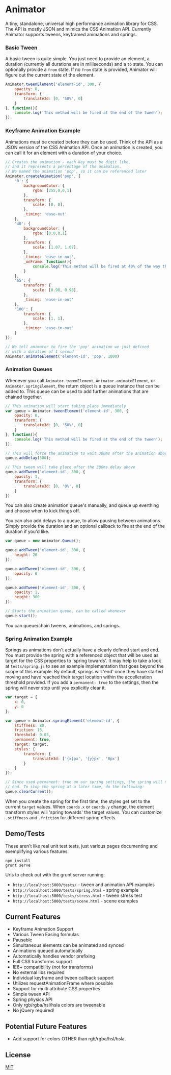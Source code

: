 # Animator

A tiny, standalone, universal high performance animation library for CSS.  The API is
mostly JSON and mimics the CSS Animation API.  Currently Animator supports
tweens, keyframed animations and springs.

### Basic Tween

A basic tween is quite simple.  You just need to provide an element, a duration
(currently all durations are in milliseconds) and a `to` state.  You can
optionally provide a `from` state.  If no `from` state is provided, Animator
will figure out the current state of the element.

```js
Animator.tweenElement('element-id', 300, {
    opacity: 0,
    transform: {
        translate3d: [0, '50%', 0]
    }
}, function(){
    console.log('This method will be fired at the end of the tween');
});
```

### Keyframe Animation Example

Animations must be created before they can be used.  Think of the API as a JSON
version of the CSS Animation API.  Once an animation is created, you can call it
for an element with a duration of your choice.

```js
// Creates the animation - each key must be digit like,
// and it represents a percentage of the animation.
// We named the animation 'pop', so it can be referenced later
Animator.createAnimation('pop', {
    '0': {
        backgroundColor: {
            rgba: [255,0,0,1]
        },
        transform: {
            scale: [0, 0],
        },
        _timing: 'ease-out'
    },
    '40': {
        backgroundColor: {
            rgba: [0,0,0,1]
        },
        transform: {
            scale: [1.07, 1.07],
        },
        _timing: 'ease-in-out',
        _onFrame: function(){
            console.log('This method will be fired at 40% of the way through the animation');
        }
    },
    '65': {
        transform: {
            scale: [0.98, 0.98],
        },
        _timing: 'ease-in-out'
    },
    '100': {
        transform: {
            scale: [1, 1],
        },
        _timing: 'ease-in-out'
    }
});

// We tell animator to fire the 'pop' animation we just defined
// with a duration of 1 second
Animator.animateElement('element-id', 'pop', 1000)
```


### Animation Queues

Whenever you call `Animator.tweenElement`, `Animator.animateElement`, or
`Animator.springElement`, the return object is a queue instance that can be
added to.  This queue can be used to add further animations that are chained
together.

```js
// This animation will start taking place immediately
var queue = Animator.tweenElement('element-id', 300, {
    opacity: 0,
    transform: {
        translate3d: [0, '50%', 0]
    }
}, function(){
    console.log('This method will be fired at the end of the tween');
});

// This will force the animation to wait 300ms after the animation above
queue.addDelay(300);

// This tween will take place after the 300ms delay above
queue.addTween('element-id', 300, {
    opacity: 1,
    transform: {
        translate3d: [0, '0%', 0]
    }
})
```

You can also create animation queue's manually, and queue up everthing and
choose when to kick things off.

You can also add delays to a queue, to allow pausing between animations.
Simply provide the duration and an optional callback to fire at the end of the
duration if you'd like.

```js
var queue = new Animator.Queue();

queue.addTween('element-id', 300, {
    height: 20
});

queue.addTween('element-id', 300, {
    opacity: 0
});

queue.addTween('element-id', 300, {
    opacity: 1,
    height: 300
});

// Starts the animation queue, can be called whenever
queue.start();
```

You can queue/chain tweens, animations, and springs.


### Spring Animation Example

Springs as animations don't actually have a clearly defined start and end.  You
must provide the spring with a referenced object that will be used as target
for the CSS properties to 'spring towards'.  It may help to take a look at
`tests/spring.js` to see an example implementation that goes beyond the scope
of this example.  By default, springs will 'end' once they have started moving
and have reached their target location within the accelleration threshold
provided.  If you add a `permanent: true` to the settings, then the spring will
never stop until you explicitly clear it.

```js
var target = {
    x: 0,
    y: 0
};

var queue = Animator.springElement('element-id', {
    stiffness: 80,
    friction: 15,
    threshold: 0.03,
    permanent: true,
    target: target,
    styles: {
        transform: {
            translate3d: ['{x}px', '{y}px', '0px']
        }
    }
});

// Since used permanent: true on our spring settings, the spring will never
// end. To stop the spring at a later time, do the following:
queue.clearCurrent();
```

When you create the spring for the first time, the styles get set to the
current `target` values.  When `coords.x` or `coords.y` change, the element
transform styles will 'spring towards' the target values.  You can customize
`.stiffness` and `.friction` for different spring effects.


## Demo/Tests

These aren't like real unit test tests, just various pages documenting and
exemplifying various features.

```
npm install
grunt serve
```

Urls to check out with the grunt server running:

* `http://localhost:5000/tests/` - tween and animation API examples
* `http://localhost:5000/tests/spring.html` - spring example
* `http://localhost:5000/tests/stress.html` - tween stress test
* `http://localhost:5000/tests/scene.html` - scene examples


## Current Features

* Keyframe Animation Support
* Various Tween Easing formulas
* Pausable
* Simultaneous elements can be animated and synced
* Animations queued automatically
* Automatically handles vendor prefixing
* Full CSS transforms support
* IE8+ compatibility (not for transforms)
* No external libs required
* Individual keyframe and tween callback support
* Utilizes requestAnimationFrame where possible
* Support for multi attribute CSS properties
* Simple tween API
* Spring physics API
* Only rgb/rgba/hsl/hsla colors are tweenable
* No jQuery required!


## Potential Future Features

* Add support for colors OTHER than rgb/rgba/hsl/hsla.


## License

[MIT](http://en.wikipedia.org/wiki/MIT_License)
